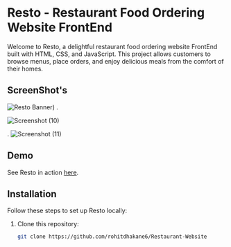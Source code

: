 # Resto - Restaurant Food Ordering Website FrontEnd





Welcome to Resto, a delightful restaurant food ordering website
FrontEnd built with HTML, CSS, and JavaScript. This project allows customers to browse menus, place orders, and enjoy delicious meals from the comfort of their homes.


## ScreenShot's
![Resto Banner)](https://github.com/rohitdhakane6/Restaurant-Website/assets/109848812/bce0d778-a069-40c6-a8f9-368ce924e3e7)
.

![Screenshot (10)](https://github.com/rohitdhakane6/Restaurant-Website/assets/109848812/221f354c-3c8c-4ff3-af47-337609410715)

.
![Screenshot (11)](https://github.com/rohitdhakane6/Restaurant-Website/assets/109848812/788619f6-db91-4930-a3ac-a39d55c54dfd)



## Demo

See Resto in action [here](https://glittery-froyo-2d4d78.netlify.app/).

## Installation

Follow these steps to set up Resto locally:

1. Clone this repository:
   ```bash
   git clone https://github.com/rohitdhakane6/Restaurant-Website
